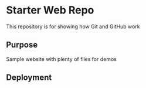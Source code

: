 # Starter Web Repo

This repository is for showing how Git and GitHub work

## Purpose


Sample website with plenty of files for demos


## Deployment

